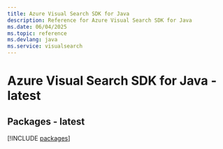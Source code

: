 ```yaml
---
title: Azure Visual Search SDK for Java
description: Reference for Azure Visual Search SDK for Java
ms.date: 06/04/2025
ms.topic: reference
ms.devlang: java
ms.service: visualsearch
---
```

# Azure Visual Search SDK for Java - latest
## Packages - latest
[!INCLUDE [packages](visual-search-index.md)]